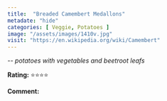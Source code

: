 ```yaml
---
title:  "Breaded Camembert Medallons"
metadate: "hide"
categories: [ Veggie, Potatoes ]
image: "/assets/images/1410v.jpg"
visit: "https://en.wikipedia.org/wiki/Camembert"
---
```


_-- potatoes with vegetables and beetroot leafs_

**Rating:** ⭐️⭐️⭐️⭐️  
  
**Comment:**
